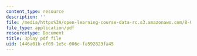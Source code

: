 ```yaml
---
content_type: resource
description: ''
file: /media/https%3A/open-learning-course-data-rc.s3.amazonaws.com/8-01sc-classical-mechanics-fall-2016/1446a01bef091e5c006cfa592823fa45_WwvDJqtHNBU.pdf
file_type: application/pdf
resourcetype: Document
title: 3play pdf file
uid: 1446a01b-ef09-1e5c-006c-fa592823fa45
---
```

